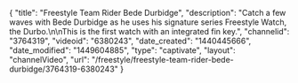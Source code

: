 {
    "title": "Freestyle Team Rider Bede Durbidge",
    "description": "Catch a few waves with Bede Durbidge as he uses his signature series Freestyle Watch, the Durbo.\n\nThis is the first watch with an integrated fin key.",
    "channelid": "3764319",
    "videoid": "6380243",
    "date_created": "1440445666",
    "date_modified": "1449604885",
    "type": "captivate",
    "layout": "channelVideo",
    "url": "\/freestyle\/freestyle-team-rider-bede-durbidge\/3764319-6380243"
}